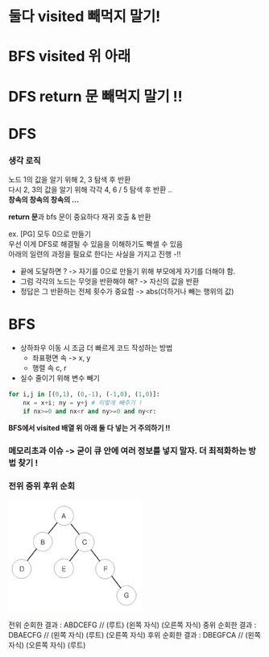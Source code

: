 # 둘다 visited 빼먹지 말기!
# BFS visited 위 아래
# DFS return 문 빼먹지 말기 !!

# DFS
### 생각 로직
노드 1의 값을 알기 위해 2, 3 탐색 후 반환   
다시 2, 3의 값을 알기 위해 각각 4, 6 / 5 탐색 후 반환 ..   
**창속의 창속의 창속의 ...**   

**return 문**과 bfs 문이 중요하다 재귀 호출 & 반환    

ex. [PG] 모두 0으로 만들기    
우선 이게 DFS로 해결될 수 있음을 이해하기도 빡셀 수 있음   
아래의 일련의 과정을 필요로 한다는 사실을 가지고 진행 -!!     
- 끝에 도달하면 ? -> 자기를 0으로 만들기 위해 부모에게 자기를 더해야 함.
- 그럼 각각의 노드는 무엇을 반환해야 해? -> 자신의 값을 반환
- 정답은 그 반환하는 전체 횟수가 중요함 -> abs(더하거나 빼는 행위의 값)


# BFS
- 상하좌우 이동 시 조금 더 빠르게 코드 작성하는 방법   
  - 좌표평면 속 -> x, y   
  - 행렬 속 c, r   
- 실수 줄이기 위해 변수 빼기   
```python
for i,j in [(0,1), (0,-1), (-1,0), (1,0)]: 
    nx = x+i; ny = y+j # 이렇게 빼주기 ! 
    if nx>=0 and nx<r and ny>=0 and ny<r: 
```

**BFS에서 visited 배열 위 아래 둘 다 넣는 거 주의하기 !!**

### 메모리초과 이슈 -> 굳이 큐 안에 여러 정보를 넣지 말자. 더 최적화하는 방법 찾기 !

### 전위 중위 후위 순회
![그래프](image.png)

전위 순회한 결과 : ABDCEFG // (루트) (왼쪽 자식) (오른쪽 자식)
중위 순회한 결과 : DBAECFG // (왼쪽 자식) (루트) (오른쪽 자식)
후위 순회한 결과 : DBEGFCA // (왼쪽 자식) (오른쪽 자식) (루트)
